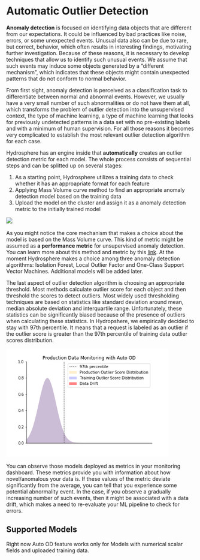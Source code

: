 # Automatic Outlier Detection

**Anomaly detection** is focused on identifying data objects that are different from our expectations. It could be influenced by bad practices like noise, errors, or some unexpected events. Unusual data also can be due to rare, but correct, behavior, which often results in interesting findings, motivating further investigation. Because of these reasons, it is necessary to develop techniques that allow us to identify such unusual events. We assume that such events may induce some objects generated by a ”different mechanism”, which indicates that these objects might contain unexpected patterns that do not conform to normal behavior. 

From first sight, anomaly detection is perceived as a classification task to differentiate between normal and abnormal events. However, we usually have a very small number of such abnormalities or do not have them at all, which transforms the problem of outlier detection into the unsupervised context, the type of machine learning, a type of machine learning that looks for previously undetected patterns in a data set with no pre-existing labels and with a minimum of human supervision. For all those reasons it becomes very complicated to establish the most relevant outlier detection algorithm for each case. 

Hydrosphere has an engine inside that **automatically** creates an outlier detection metric for each model. The whole process consists of sequential steps and can be splitted up on several stages:

1. As a starting point, Hydrosphere utilizes a training data to check whether it has an approapriate format for each feature
2. Applying Mass Volume curve method to find an appropriate anomaly detection model based on the training data
3. Upload the model on the cluster and assign it as a anomaly detection metric to the initially trained model

![](../../.gitbook/assets/hydro-od.jpg)

As you might notice the core mechanism that makes a choice about the model is based on the  Mass Volume curve. This kind of metric might be assumed as **a performance metric** for unsupervised anomaly detection. You can learn more about this method and metric by this [link](https://arxiv.org/pdf/1607.01152.pdf). At the moment Hydrosphere makes a choice among three anomaly detection algorithms: Isolation Forest, Local Outlier Factor and One-Class Support Vector Machines. Additional models will be added later.

The last aspect of outlier detection algorithm is choosing an appropriate threshold. Most methods calculate outlier score for each object and then threshold the scores to detect outliers. Most widely used thresholding techniques are based on statistics like standard deviation around mean, median absolute deviation and interquartile range. Unfortunately, these statistics can be significantly biased because of the presence of outliers when calculating these statistics. In Hydropshere, we empirically decided to stay with 97th percentile. It means that a request is labeled as an outlier if the outlier score is greater than the 97th percentile of training data outlier scores distribution.

![](../../.gitbook/assets/auto_od_feature%20%281%29%20%284%29%20%286%29%20%286%29.gif)

You can observe those models deployed as metrics in your monitoring dashboard. These metrics provide you with information about how novel/anomalous your data is. If these values of the metric deviate significantly from the average, you can tell that you experience some potential abnormality event. In the case, if you observe a gradually increasing number of such events, then it might be associated with a data drift, which makes a need to re-evaluate your ML pipeline to check for errors.

## Supported Models

Right now Auto OD feature works only for Models with numerical scalar fields and uploaded training data.

